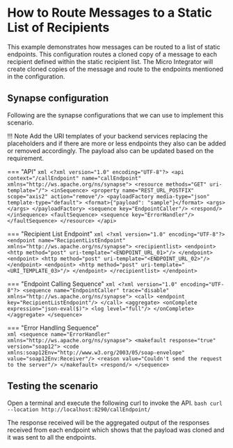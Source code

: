 # How to Route Messages to a Static List of Recipients
This example demonstrates how messages can be routed to a list of static endpoints. This configuration routes a cloned copy of a message to each recipient defined within the static recipient list. The Micro Integrator will create cloned copies of the message and route to the endpoints mentioned in the configuration.

## Synapse configuration
Following are the synapse configurations that we can use to implement this scenario. 

!!! Note
    Add the URI templates of your backend services replacing the placeholders and if there are more or less endpoints they also can be added or removed accordingly. The payload also can be updated based on the requirement.

=== "API"
    ```xml
    <?xml version="1.0" encoding="UTF-8"?>
    <api context="/callEndpoint" name="callEndpoint" xmlns="http://ws.apache.org/ns/synapse">
        <resource methods="GET" uri-template="/">
            <inSequence>
                <property name="REST_URL_POSTFIX" scope="axis2" action="remove"/>
                <payloadFactory media-type="json" template-type="default">
                    <format>{"payload": "sample"}</format>
                    <args></args>
                </payloadFactory>
                <sequence key="EndpointCaller"/>
                <respond/>
            </inSequence>
            <faultSequence>
                <sequence key="ErrorHandler"/>
            </faultSequence>
        </resource>
    </api>
    ```

=== "Recipient List Endpoint"
    ```xml
    <?xml version="1.0" encoding="UTF-8"?>
    <endpoint name="RecipientListEndpoint" xmlns="http://ws.apache.org/ns/synapse">
        <recipientlist>
            <endpoint>
                <http method="post" uri-template="<ENDPOINT_URL_01>"/>
            </endpoint>
            <endpoint>
                <http method="post" uri-template="<ENDPOINT_URL_02>"/>
            </endpoint>
            <endpoint>
                <http method="post" uri-template="<URI_TEMPLATE_03>"/>
            </endpoint>
        </recipientlist>
    </endpoint>
    ```

=== "Endpoint Calling Sequence"
    ```xml
    <?xml version="1.0" encoding="UTF-8"?>
    <sequence name="EndpointCaller" trace="disable" xmlns="http://ws.apache.org/ns/synapse">
        <call>
            <endpoint key="RecipientListEndpoint"/>
        </call>
        <aggregate>
            <onComplete expression="json-eval($)">
                <log level="full"/>
            </onComplete>
        </aggregate>
    </sequence>
    ```

=== "Error Handling Sequence"    
    ```xml
    <sequence name="ErrorHandler" xmlns="http://ws.apache.org/ns/synapse">
        <makefault response="true" version="soap12">
            <code xmlns:soap12Env="http://www.w3.org/2003/05/soap-envelope" value="soap12Env:Receiver"/>
            <reason value="Couldn't send the request to the server"/>
        </makefault>
        <respond/>
    </sequence>
    ```

## Testing the scenario

Open a terminal and execute the following curl to invoke the API.
    ```bash
    curl --location http://localhost:8290/callEndpoint/
    ```

The response received will be the aggregated output of the responses received from each endpoint which shows that the payload was cloned and it was sent to all the endpoints.
